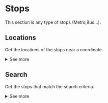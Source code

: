 # Stops
This section is any type of stops (Metro,Bus...).
## Locations
Get the locations of the stops near a coordinate.
<details>
<summary>See more</summary>
To get the locations of the stops near a coordinate, you need to make a GET request to the following URL:

- `{url}/v1/stops/locations?latitude={lat}&longitude={lon}` to get the locations of the stops near a coordinate.

The response code will be `200` or `400`.

### Example Request
```GET http://localhost:8080/v1/stops/locations?latitude=40.37043738780061&longitude=-3.536834949732102```

### Example Response
```json
[
    {
        "codStop": "8_12204",
        "codMode": "8",
        "name": "PºFERROCARRIL-EST.RIVAS URBANIZACIONES",
        "latitude": 40.3671531677246,
        "longitude": -3.54778170585632
    },
    {
        "codStop": "8_15947",
        "codMode": "8",
        "name": "AV.GABRIEL GARCÍA MÁRQUEZ-INSTITUTO",
        "latitude": 40.3627853393555,
        "longitude": -3.54777002334595
    },
    {
        "codStop": "8_16042",
        "codMode": "8",
        "name": "AV.GABRIEL GARCÍA MÁRQUEZ-INSTITUTO",
        "latitude": 40.3627777099609,
        "longitude": -3.54751086235046
    },
    {
        "codStop": "8_07507",
        "codMode": "8",
        "name": "AV.ALMENDROS-BOROS",
        "latitude": 40.361930847168,
        "longitude": -3.53953075408936
    },
    {
        "codStop": "8_07508",
        "codMode": "8",
        "name": "AV.ALMENDROS-URB.EL TEJAR",
        "latitude": 40.3631210327148,
        "longitude": -3.53739666938782
    },
    {
        "codStop": "8_07509",
        "codMode": "8",
        "name": "AV.ALMENDROS-ACEBO",
        "latitude": 40.3652534484863,
        "longitude": -3.5324432849884
    },
    {
        "codStop": "8_07511",
        "codMode": "8",
        "name": "AV.ALMENDROS-RÍO JARAMA",
        "latitude": 40.3654327392578,
        "longitude": -3.53239750862122
    },
    {
        "codStop": "8_07512",
        "codMode": "8",
        "name": "AV.ALMENDROS-ÓPERA",
        "latitude": 40.3632011413574,
        "longitude": -3.53753852844238
    },
    {
        "codStop": "8_07513",
        "codMode": "8",
        "name": "AV.ALMENDROS-AV.ZARZUELA",
        "latitude": 40.3620491027832,
        "longitude": -3.53964948654175
    },
    {
        "codStop": "8_11623",
        "codMode": "9",
        "name": "ENCINA VERDE-COLEGIO",
        "latitude": 40.3617095947266,
        "longitude": -3.53329873085022
    },
    {
        "codStop": "8_11624",
        "codMode": "9",
        "name": "ALOE-ACEBO",
        "latitude": 40.363208770752,
        "longitude": -3.5305073261261
    },
    {
        "codStop": "8_12610",
        "codMode": "9",
        "name": "ALOE-ACEBO",
        "latitude": 40.3632888793945,
        "longitude": -3.53059053421021
    },
    {
        "codStop": "8_15947",
        "codMode": "8",
        "name": "AV.GABRIEL GARCÍA MÁRQUEZ-INSTITUTO",
        "latitude": 40.3627853393555,
        "longitude": -3.54777002334595
    },
    {
        "codStop": "8_16042",
        "codMode": "8",
        "name": "AV.GABRIEL GARCÍA MÁRQUEZ-INSTITUTO",
        "latitude": 40.3627777099609,
        "longitude": -3.54751086235046
    },
    {
        "codStop": "8_20470",
        "codMode": "9",
        "name": "ALOE-TORCADA",
        "latitude": 40.3617324829102,
        "longitude": -3.53391122817993
    },
    {
        "codStop": "8_09012",
        "codMode": "8",
        "name": "AV.ALMENDROS-COLEGIO",
        "latitude": 40.3717498779297,
        "longitude": -3.53174066543579
    },
    {
        "codStop": "8_09069",
        "codMode": "8",
        "name": "AV.ALMENDROS-COLEGIO",
        "latitude": 40.3716430664063,
        "longitude": -3.53188109397888
    },
    {
        "codStop": "8_09070",
        "codMode": "8",
        "name": "PºCHOPERA-INSTITUTO",
        "latitude": 40.3688049316406,
        "longitude": -3.53151726722717
    },
    {
        "codStop": "8_09099",
        "codMode": "8",
        "name": "AV.COVIBAR-PZA.VALENCIA",
        "latitude": 40.3633995056152,
        "longitude": -3.54731559753418
    },
    {
        "codStop": "8_09102",
        "codMode": "8",
        "name": "PºCHOPERA-INSTITUTO",
        "latitude": 40.3686790466309,
        "longitude": -3.53151631355286
    },
    {
        "codStop": "8_11605",
        "codMode": "8",
        "name": "AV.ALMENDROS-CENTRO COMERCIAL",
        "latitude": 40.3758277893066,
        "longitude": -3.53264427185059
    },
    {
        "codStop": "8_11607",
        "codMode": "8",
        "name": "PºPROVINCIAS-COLEGIO",
        "latitude": 40.3734741210938,
        "longitude": -3.53724336624146
    },
    {
        "codStop": "8_11609",
        "codMode": "8",
        "name": "PºPROVINCIAS-VALLADOLID",
        "latitude": 40.3713874816895,
        "longitude": -3.54220938682556
    },
    {
        "codStop": "8_11610",
        "codMode": "8",
        "name": "PºPROVINCIAS-RONDA DE GIJÓN",
        "latitude": 40.3718414306641,
        "longitude": -3.54098796844482
    },
    {
        "codStop": "8_11612",
        "codMode": "8",
        "name": "PºPROVINCIAS-RONDA DE OVIEDO",
        "latitude": 40.3692321777344,
        "longitude": -3.54795169830322
    },
    {
        "codStop": "8_11614",
        "codMode": "8",
        "name": "PºCHOPERA-ROBLES",
        "latitude": 40.3675956726074,
        "longitude": -3.53413414955139
    },
    {
        "codStop": "8_11615",
        "codMode": "8",
        "name": "PºCHOPERA-ROBLES",
        "latitude": 40.3670883178711,
        "longitude": -3.53499007225037
    },
    {
        "codStop": "8_11616",
        "codMode": "8",
        "name": "PºCHOPERA-TILOS",
        "latitude": 40.3655128479004,
        "longitude": -3.5386757850647
    },
    {
        "codStop": "8_11617",
        "codMode": "8",
        "name": "PºCHOPERA-TILOS",
        "latitude": 40.3654937744141,
        "longitude": -3.53838133811951
    },
    {
        "codStop": "8_11618",
        "codMode": "8",
        "name": "NIBELUNGOS-AV.ZARZUELA",
        "latitude": 40.3640365600586,
        "longitude": -3.54179692268372
    },
    {
        "codStop": "8_11619",
        "codMode": "8",
        "name": "NIBELUNGOS-AV.ZARZUELA",
        "latitude": 40.3639640808105,
        "longitude": -3.5417492389679
    },
    {
        "codStop": "8_12060",
        "codMode": "8",
        "name": "PºLAS PROVINCIAS-SEVILLA",
        "latitude": 40.3753128051758,
        "longitude": -3.52945971488953
    },
    {
        "codStop": "8_12061",
        "codMode": "8",
        "name": "PICOS DE URBIÓN-HUELVA",
        "latitude": 40.373779296875,
        "longitude": -3.52541923522949
    },
    {
        "codStop": "8_12062",
        "codMode": "8",
        "name": "PICOS DE URBIÓN-CERPA",
        "latitude": 40.3731651306152,
        "longitude": -3.52974915504456
    },
    {
        "codStop": "8_12063",
        "codMode": "8",
        "name": "PICOS DE URBIÓN-CAZORLA",
        "latitude": 40.3730850219727,
        "longitude": -3.52959537506104
    },
    {
        "codStop": "8_12064",
        "codMode": "8",
        "name": "PICOS DE URBIÓN-CAÑADAS",
        "latitude": 40.3737373352051,
        "longitude": -3.52517151832581
    },
    {
        "codStop": "8_12065",
        "codMode": "8",
        "name": "PºLAS PROVINCIAS-SEVILLA",
        "latitude": 40.3754920959473,
        "longitude": -3.52964973449707
    },
    {
        "codStop": "8_12203",
        "codMode": "8",
        "name": "PºPROVINCIAS-CÁCERES",
        "latitude": 40.3691520690918,
        "longitude": -3.54778623580933
    },
    {
        "codStop": "8_12204",
        "codMode": "8",
        "name": "PºFERROCARRIL-EST.RIVAS URBANIZACIONES",
        "latitude": 40.3671531677246,
        "longitude": -3.54778170585632
    },
    {
        "codStop": "8_16069",
        "codMode": "8",
        "name": "PºFERROCARRIL-EST.RIVAS URBANIZACIONES",
        "latitude": 40.3673248291016,
        "longitude": -3.5477831363678
    },
    {
        "codStop": "8_18266",
        "codMode": "8",
        "name": "AV.ALMENDROS-ISADORA DUNCAN",
        "latitude": 40.3789443969727,
        "longitude": -3.53319907188416
    },
    {
        "codStop": "8_18777",
        "codMode": "8",
        "name": "AV.ALMENDROS-DÉBORA ARANGO",
        "latitude": 40.3756141662598,
        "longitude": -3.53235983848572
    },
    {
        "codStop": "8_18778",
        "codMode": "8",
        "name": "AV.ALMENDROS-ISADORA DUNCAN",
        "latitude": 40.3786735534668,
        "longitude": -3.53277277946472
    },
    {
        "codStop": "8_18779",
        "codMode": "8",
        "name": "AV.OCHO DE MARZO-CIUDAD EDUCATIVA",
        "latitude": 40.3790512084961,
        "longitude": -3.53718161582947
    },
    {
        "codStop": "8_18780",
        "codMode": "8",
        "name": "AV.TIERRA-AV.OCHO DE MARZO",
        "latitude": 40.3781394958496,
        "longitude": -3.53928303718567
    },
    {
        "codStop": "8_18781",
        "codMode": "8",
        "name": "PºPROVINCIAS-SAN SEBASTIÁN",
        "latitude": 40.3733444213867,
        "longitude": -3.53819632530212
    },
    {
        "codStop": "8_18782",
        "codMode": "8",
        "name": "AV.TIERRA-AV.OCHO DE MARZO",
        "latitude": 40.3781242370605,
        "longitude": -3.53870558738709
    },
    {
        "codStop": "8_18783",
        "codMode": "8",
        "name": "AV.OCHO DE MARZO-CIUDAD EDUCATIVA",
        "latitude": 40.3788528442383,
        "longitude": -3.53666162490845
    },
    {
        "codStop": "8_20276",
        "codMode": "8",
        "name": "AV.TIERRA-DULCE CHACÓN",
        "latitude": 40.3747901916504,
        "longitude": -3.53923273086548
    },
    {
        "codStop": "8_20277",
        "codMode": "8",
        "name": "AV.TIERRA-DULCE CHACÓN",
        "latitude": 40.3748626708984,
        "longitude": -3.53896236419678
    },
    {
        "codStop": "8_20708",
        "codMode": "8",
        "name": "PºPROVINCIAS-AV.VÍCTIMAS DEL TERRORISMO",
        "latitude": 40.3703002929688,
        "longitude": -3.54563999176025
    },
    {
        "codStop": "8_20709",
        "codMode": "8",
        "name": "PºPROVINCIAS-AV.VÍCTIMAS DEL TERRORISMO",
        "latitude": 40.3701553344727,
        "longitude": -3.54533267021179
    },
    {
        "codStop": "8_09099",
        "codMode": "8",
        "name": "AV.COVIBAR-PZA.VALENCIA",
        "latitude": 40.3633995056152,
        "longitude": -3.54731559753418
    },
    {
        "codStop": "8_09100",
        "codMode": "9",
        "name": "AV.COVIBAR-INSTITUTO",
        "latitude": 40.3634071350098,
        "longitude": -3.54751586914063
    },
    {
        "codStop": "8_07507",
        "codMode": "8",
        "name": "AV.ALMENDROS-BOROS",
        "latitude": 40.361930847168,
        "longitude": -3.53953075408936
    },
    {
        "codStop": "8_07508",
        "codMode": "8",
        "name": "AV.ALMENDROS-URB.EL TEJAR",
        "latitude": 40.3631210327148,
        "longitude": -3.53739666938782
    },
    {
        "codStop": "8_07509",
        "codMode": "8",
        "name": "AV.ALMENDROS-ACEBO",
        "latitude": 40.3652534484863,
        "longitude": -3.5324432849884
    },
    {
        "codStop": "8_07511",
        "codMode": "8",
        "name": "AV.ALMENDROS-RÍO JARAMA",
        "latitude": 40.3654327392578,
        "longitude": -3.53239750862122
    },
    {
        "codStop": "8_07512",
        "codMode": "8",
        "name": "AV.ALMENDROS-ÓPERA",
        "latitude": 40.3632011413574,
        "longitude": -3.53753852844238
    },
    {
        "codStop": "8_07513",
        "codMode": "8",
        "name": "AV.ALMENDROS-AV.ZARZUELA",
        "latitude": 40.3620491027832,
        "longitude": -3.53964948654175
    },
    {
        "codStop": "8_09012",
        "codMode": "8",
        "name": "AV.ALMENDROS-COLEGIO",
        "latitude": 40.3717498779297,
        "longitude": -3.53174066543579
    },
    {
        "codStop": "8_09069",
        "codMode": "8",
        "name": "AV.ALMENDROS-COLEGIO",
        "latitude": 40.3716430664063,
        "longitude": -3.53188109397888
    },
    {
        "codStop": "8_11605",
        "codMode": "8",
        "name": "AV.ALMENDROS-CENTRO COMERCIAL",
        "latitude": 40.3758277893066,
        "longitude": -3.53264427185059
    },
    {
        "codStop": "8_11609",
        "codMode": "8",
        "name": "PºPROVINCIAS-VALLADOLID",
        "latitude": 40.3713874816895,
        "longitude": -3.54220938682556
    },
    {
        "codStop": "8_11610",
        "codMode": "8",
        "name": "PºPROVINCIAS-RONDA DE GIJÓN",
        "latitude": 40.3718414306641,
        "longitude": -3.54098796844482
    },
    {
        "codStop": "8_11612",
        "codMode": "8",
        "name": "PºPROVINCIAS-RONDA DE OVIEDO",
        "latitude": 40.3692321777344,
        "longitude": -3.54795169830322
    },
    {
        "codStop": "8_12203",
        "codMode": "8",
        "name": "PºPROVINCIAS-CÁCERES",
        "latitude": 40.3691520690918,
        "longitude": -3.54778623580933
    },
    {
        "codStop": "8_15869",
        "codMode": "8",
        "name": "AV.ALMENDROS-PºCHOPERA",
        "latitude": 40.3693580627441,
        "longitude": -3.53134489059448
    },
    {
        "codStop": "8_18266",
        "codMode": "8",
        "name": "AV.ALMENDROS-ISADORA DUNCAN",
        "latitude": 40.3789443969727,
        "longitude": -3.53319907188416
    },
    {
        "codStop": "8_18777",
        "codMode": "8",
        "name": "AV.ALMENDROS-DÉBORA ARANGO",
        "latitude": 40.3756141662598,
        "longitude": -3.53235983848572
    },
    {
        "codStop": "8_18778",
        "codMode": "8",
        "name": "AV.ALMENDROS-ISADORA DUNCAN",
        "latitude": 40.3786735534668,
        "longitude": -3.53277277946472
    },
    {
        "codStop": "8_18779",
        "codMode": "8",
        "name": "AV.OCHO DE MARZO-CIUDAD EDUCATIVA",
        "latitude": 40.3790512084961,
        "longitude": -3.53718161582947
    },
    {
        "codStop": "8_18780",
        "codMode": "8",
        "name": "AV.TIERRA-AV.OCHO DE MARZO",
        "latitude": 40.3781394958496,
        "longitude": -3.53928303718567
    },
    {
        "codStop": "8_18782",
        "codMode": "8",
        "name": "AV.TIERRA-AV.OCHO DE MARZO",
        "latitude": 40.3781242370605,
        "longitude": -3.53870558738709
    },
    {
        "codStop": "8_18783",
        "codMode": "8",
        "name": "AV.OCHO DE MARZO-CIUDAD EDUCATIVA",
        "latitude": 40.3788528442383,
        "longitude": -3.53666162490845
    },
    {
        "codStop": "8_20276",
        "codMode": "8",
        "name": "AV.TIERRA-DULCE CHACÓN",
        "latitude": 40.3747901916504,
        "longitude": -3.53923273086548
    },
    {
        "codStop": "8_20277",
        "codMode": "8",
        "name": "AV.TIERRA-DULCE CHACÓN",
        "latitude": 40.3748626708984,
        "longitude": -3.53896236419678
    },
    {
        "codStop": "8_20708",
        "codMode": "8",
        "name": "PºPROVINCIAS-AV.VÍCTIMAS DEL TERRORISMO",
        "latitude": 40.3703002929688,
        "longitude": -3.54563999176025
    },
    {
        "codStop": "8_20709",
        "codMode": "8",
        "name": "PºPROVINCIAS-AV.VÍCTIMAS DEL TERRORISMO",
        "latitude": 40.3701553344727,
        "longitude": -3.54533267021179
    },
    {
        "codStop": "8_20710",
        "codMode": "8",
        "name": "AV.ALMENDROS-Pº CHOPERA",
        "latitude": 40.3686447143555,
        "longitude": -3.53111553192139
    }
]
```
</details>

## Search
Get the stops that match the search criteria.
<details>
<summary>See more</summary>

To get the stops that match the search criteria, you must use the following endpoint:

`{url}/v1/stops/search?query={query}`

Where `{query}` is the search criteria.

The response code will be `200` or `400`.

### Example Request
`GET http://localhost:8080/v1/stops/search?query=Leganes` 

### Example Response

```json
[
    {
        "codStop": "4_235",
        "codMode": "4",
        "name": "LEGANES CENTRAL",
        "latitude": 40.32899,
        "longitude": -3.77154
    },
    {
        "codStop": "5_41",
        "codMode": "5",
        "name": "LEGANES",
        "latitude": 40.32899,
        "longitude": -3.77148
    },
    {
        "codStop": "6_2445",
        "codMode": "6",
        "name": "Abrantes-Camino Viejo Leganés",
        "latitude": 40.3767928883653,
        "longitude": -3.73323881313048
    },
    {
        "codStop": "6_2465",
        "codMode": "6",
        "name": "Camino Viejo Leganés-Pelícano",
        "latitude": 40.3837567401341,
        "longitude": -3.72898485890995
    },
    {
        "codStop": "6_2470",
        "codMode": "6",
        "name": "Camino Viejo Leganés-Pelícano",
        "latitude": 40.38393649013,
        "longitude": -3.72905343274949
    },
    {
        "codStop": "6_2471",
        "codMode": "6",
        "name": "Avenida de Oporto-Camino Viejo Leganés",
        "latitude": 40.3860918834771,
        "longitude": -3.72726700546961
    },
    {
        "codStop": "6_3033",
        "codMode": "6",
        "name": "Avenida de Oporto-Camino Viejo Leganés",
        "latitude": 40.3859704849952,
        "longitude": -3.72794831517096
    },
    {
        "codStop": "6_3034",
        "codMode": "6",
        "name": "Avenida de Oporto-Camino Viejo Leganés",
        "latitude": 40.3860438253496,
        "longitude": -3.7277466019699
    },
    {
        "codStop": "6_3036",
        "codMode": "6",
        "name": "Camino Viejo Leganés-Falcinelo",
        "latitude": 40.3823151216349,
        "longitude": -3.73044089634744
    },
    {
        "codStop": "6_3037",
        "codMode": "6",
        "name": "Camino Viejo Leganés-Falcinelo",
        "latitude": 40.3820943258358,
        "longitude": -3.73045250564645
    },
    {
        "codStop": "6_3038",
        "codMode": "6",
        "name": "Camino Viejo Leganés-Carrero Juan Ramón",
        "latitude": 40.3809521898439,
        "longitude": -3.73156012256177
    },
    {
        "codStop": "6_3039",
        "codMode": "6",
        "name": "Camino Viejo Leganés-Carrero Juan Ramón",
        "latitude": 40.3805233548584,
        "longitude": -3.73170312137737
    },
    {
        "codStop": "6_3040",
        "codMode": "6",
        "name": "Camino Viejo Leganés-Carcastillo",
        "latitude": 40.3787663406615,
        "longitude": -3.73316592691836
    },
    {
        "codStop": "6_3041",
        "codMode": "6",
        "name": "Camino Viejo Leganés-Carcastillo",
        "latitude": 40.3785908758617,
        "longitude": -3.73313236763929
    },
    {
        "codStop": "6_3060",
        "codMode": "6",
        "name": "Camino Viejo Leganés-Valle de Oro",
        "latitude": 40.3884947675424,
        "longitude": -3.7269540666913
    },
    {
        "codStop": "6_3061",
        "codMode": "6",
        "name": "Camino Viejo Leganés-Alejandro Sánchez",
        "latitude": 40.3905864511784,
        "longitude": -3.72526545189378
    },
    {
        "codStop": "6_3062",
        "codMode": "6",
        "name": "General Ricardos-Camino Viejo Leganés",
        "latitude": 40.3931236176988,
        "longitude": -3.72364740572698
    },
    {
        "codStop": "6_334",
        "codMode": "6",
        "name": "General Ricardos-Camino Viejo Leganés",
        "latitude": 40.3937532733512,
        "longitude": -3.72308301558623
    },
    {
        "codStop": "6_4595",
        "codMode": "6",
        "name": "Abrantes-Camino Viejo Leganés",
        "latitude": 40.3768941238876,
        "longitude": -3.7343236968952
    },
    {
        "codStop": "6_4609",
        "codMode": "6",
        "name": "Camino Viejo Leganés-Pelícano",
        "latitude": 40.3838630269886,
        "longitude": -3.7292742819214
    },
    {
        "codStop": "6_5549",
        "codMode": "6",
        "name": "Camino Viejo Leganés-Valle de Oro",
        "latitude": 40.3877790702293,
        "longitude": -3.72687053653569
    },
    {
        "codStop": "6_5560",
        "codMode": "6",
        "name": "General Ricardos-Camino Viejo Leganés",
        "latitude": 40.3938506994387,
        "longitude": -3.72335102058993
    },
    {
        "codStop": "8_07751",
        "codMode": "8",
        "name": "LEGANÉS-HUMILLADERO",
        "latitude": 40.2846360697668,
        "longitude": -3.79403171089726
    },
    {
        "codStop": "8_07754",
        "codMode": "8",
        "name": "LEGANÉS-CENTRO DE SALUD MENTAL",
        "latitude": 40.2948951721191,
        "longitude": -3.79017019271851
    },
    {
        "codStop": "8_07755",
        "codMode": "8",
        "name": "LEGANÉS-CENTRO DE SALUD MENTAL",
        "latitude": 40.295223236084,
        "longitude": -3.78975033760071
    },
    {
        "codStop": "8_07756",
        "codMode": "8",
        "name": "AV.LOS ANDES-LEGANÉS",
        "latitude": 40.2952497278076,
        "longitude": -3.78862609146449
    },
    {
        "codStop": "8_07757",
        "codMode": "8",
        "name": "AV.LOS ANDES-LEGANÉS",
        "latitude": 40.2954550756965,
        "longitude": -3.78889908940926
    },
    {
        "codStop": "8_07763",
        "codMode": "8",
        "name": "LEGANÉS-MURCIA",
        "latitude": 40.2894368518681,
        "longitude": -3.79155849950191
    },
    {
        "codStop": "8_07764",
        "codMode": "8",
        "name": "LEGANÉS-CUZCO",
        "latitude": 40.2895545242067,
        "longitude": -3.79147751986261
    },
    {
        "codStop": "8_07771",
        "codMode": "8",
        "name": "LEGANÉS-LOS ÁNGELES",
        "latitude": 40.286998226576,
        "longitude": -3.79245942169942
    },
    {
        "codStop": "8_07772",
        "codMode": "8",
        "name": "LEGANÉS-LOS ÁNGELES",
        "latitude": 40.286835431041,
        "longitude": -3.79255163376751
    },
    {
        "codStop": "8_07780",
        "codMode": "8",
        "name": "TESILLO-LEGANÉS",
        "latitude": 40.2840270996094,
        "longitude": -3.79443144798279
    },
    {
        "codStop": "8_07800",
        "codMode": "8",
        "name": "LEGANÉS-FUENLABRADA",
        "latitude": 40.2424827203384,
        "longitude": -3.77402318385526
    },
    {
        "codStop": "8_07802",
        "codMode": "8",
        "name": "LEGANÉS-FUENLABRADA",
        "latitude": 40.2423861423391,
        "longitude": -3.77364587630631
    },
    {
        "codStop": "8_07880",
        "codMode": "8",
        "name": "SANTA ROSA-EST.LEGANÉS CENTRAL",
        "latitude": 40.3289985656738,
        "longitude": -3.77070903778076
    },
    {
        "codStop": "8_08240",
        "codMode": "8",
        "name": "ESTUDIANTES-LEGANÉS",
        "latitude": 40.3085210256175,
        "longitude": -3.73655426323097
    },
    {
        "codStop": "8_08241",
        "codMode": "8",
        "name": "LEGANÉS-BATRES",
        "latitude": 40.3104468140654,
        "longitude": -3.73689292943845
    },
    {
        "codStop": "8_08242",
        "codMode": "8",
        "name": "PZA.ALCALDE JUAN VERGARA-LEGANÉS",
        "latitude": 40.3108712612135,
        "longitude": -3.73673278575825
    },
    {
        "codStop": "8_08505",
        "codMode": "8",
        "name": "AV.LEGANÉS-AV.CANTARRANAS",
        "latitude": 40.3505331395767,
        "longitude": -3.82298222161711
    },
    {
        "codStop": "8_08506",
        "codMode": "8",
        "name": "AV.LEGANÉS-AV.LISBOA",
        "latitude": 40.3505701777709,
        "longitude": -3.82284136909111
    },
    {
        "codStop": "8_08507",
        "codMode": "8",
        "name": "AV.LEGANÉS-EST.PARQUE LISBOA",
        "latitude": 40.3487519856307,
        "longitude": -3.82007571502942
    },
    {
        "codStop": "8_08508",
        "codMode": "8",
        "name": "AV.LEGANÉS-EST.PARQUE LISBOA",
        "latitude": 40.349492066095,
        "longitude": -3.8211562089656
    },
    {
        "codStop": "8_08511",
        "codMode": "8",
        "name": "AV.LEGANÉS-RÍO SEGRE",
        "latitude": 40.3458404541016,
        "longitude": -3.81386613845825
    },
    {
        "codStop": "8_08512",
        "codMode": "8",
        "name": "AV.LEGANÉS-PARQUE DE MONFRAGÜE",
        "latitude": 40.3459739685059,
        "longitude": -3.81373810768127
    },
    {
        "codStop": "8_08516",
        "codMode": "8",
        "name": "AV.LEGANÉS-AV.DEL PINAR",
        "latitude": 40.3437272721144,
        "longitude": -3.80822903798427
    },
    {
        "codStop": "8_08517",
        "codMode": "8",
        "name": "AV.LEGANÉS-AV.INDUSTRIAS",
        "latitude": 40.3438939846754,
        "longitude": -3.80886682806319
    },
    {
        "codStop": "8_08518",
        "codMode": "8",
        "name": "AV.LEGANÉS-POL.IND.URTINSA",
        "latitude": 40.3417071589602,
        "longitude": -3.80205905636088
    },
    {
        "codStop": "8_08519",
        "codMode": "8",
        "name": "AV.LEGANÉS-POL.IND.SAN JOSÉ VALDERAS",
        "latitude": 40.3415853682567,
        "longitude": -3.8014336088627
    },
    {
        "codStop": "8_09545",
        "codMode": "8",
        "name": "LEGANÉS-HOSPITAL DE GETAFE",
        "latitude": 40.3120468686275,
        "longitude": -3.73886390544241
    },
    {
        "codStop": "8_11887",
        "codMode": "8",
        "name": "AV.CARLOS V-CAMINO DE LEGANES",
        "latitude": 40.3233985900879,
        "longitude": -3.85013246536255
    },
    {
        "codStop": "8_12703",
        "codMode": "8",
        "name": "BALEARES-CºDE LEGANÉS",
        "latitude": 40.3235054016113,
        "longitude": -3.85625457763672
    },
    {
        "codStop": "8_12791",
        "codMode": "8",
        "name": "AV.ESPAÑA-LEGANÉS",
        "latitude": 40.293621567468,
        "longitude": -3.7909014070065
    },
    {
        "codStop": "8_12876",
        "codMode": "8",
        "name": "AV.LEGANÉS-AV.BELLAS VISTAS",
        "latitude": 40.3517990112305,
        "longitude": -3.82481837272644
    },
    {
        "codStop": "8_12877",
        "codMode": "8",
        "name": "AV.LEGANÉS-AV.LOS CARABANCHELES",
        "latitude": 40.351432800293,
        "longitude": -3.82443714141846
    },
    {
        "codStop": "8_13097",
        "codMode": "8",
        "name": "LEGANÉS-EST.PARLA",
        "latitude": 40.2415472732675,
        "longitude": -3.76974497751406
    },
    {
        "codStop": "8_18538",
        "codMode": "8",
        "name": "AV.FELIPE II-CAMINO DE LEGANÉS",
        "latitude": 40.323616027832,
        "longitude": -3.85237169265747
    },
    {
        "codStop": "8_19097",
        "codMode": "8",
        "name": "HUMANES-LEGANÉS",
        "latitude": 40.3081201770643,
        "longitude": -3.73441991947936
    },
    {
        "codStop": "8_20167",
        "codMode": "8",
        "name": "AV.LEGANÉS-EST.PUERTA DEL SUR",
        "latitude": 40.3447685241699,
        "longitude": -3.81110978126526
    },
    {
        "codStop": "8_20483",
        "codMode": "8",
        "name": "LEGANÉS-CENTRO CULTURAL",
        "latitude": 40.2929835808584,
        "longitude": -3.79065866384469
    }
]
```
</details>

